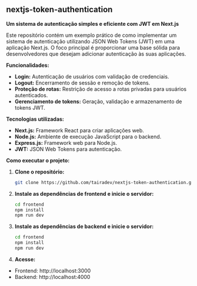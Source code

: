 ## nextjs-token-authentication

**Um sistema de autenticação simples e eficiente com JWT em Next.js**

Este repositório contém um exemplo prático de como implementar um sistema de autenticação utilizando JSON Web Tokens (JWT) em uma aplicação Next.js. O foco principal é proporcionar uma base sólida para desenvolvedores que desejam adicionar autenticação às suas aplicações.

**Funcionalidades:**

- **Login:** Autenticação de usuários com validação de credenciais.
- **Logout:** Encerramento de sessão e remoção de tokens.
- **Proteção de rotas:** Restrição de acesso a rotas privadas para usuários autenticados.
- **Gerenciamento de tokens:** Geração, validação e armazenamento de tokens JWT.

**Tecnologias utilizadas:**

- **Next.js:** Framework React para criar aplicações web.
- **Node.js:** Ambiente de execução JavaScript para o backend.
- **Express.js:** Framework web para Node.js.
- **JWT:** JSON Web Tokens para autenticação.

**Como executar o projeto:**

1. **Clone o repositório:**

   ```bash
   git clone https://github.com/tairadev/nextjs-token-authentication.git
   ```

2. **Instale as dependências de frontend e inicie o servidor:**

   ```bash
   cd frontend
   npm install
   npm run dev
   ```

3. **Instale as dependências de backend e inicie o servidor:**
   ```bash
   cd frontend
   npm install
   npm run dev
   ```
4. **Acesse:**

- Frontend: http://localhost:3000
- Backend: http://localhost:4000
